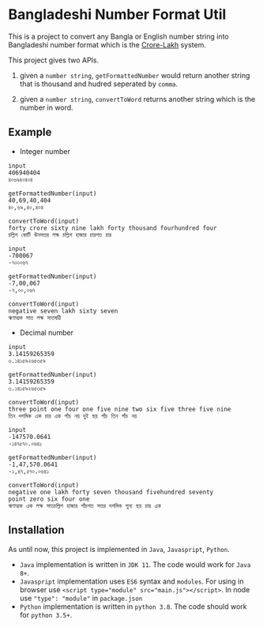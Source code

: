 # Bangladeshi Number Format Util
This is a project to convert any Bangla or English number string into Bangladeshi number format which is the [Crore-Lakh](https://en.wikipedia.org/wiki/Bengali_numerals) system. 

This project gives two APIs.

1. given a `number string`, `getFormattedNumber` would return another string that is thousand and hudred seperated by `comma`.

1. given a `number string`, `convertToWord` returns another string which is the number in word.

## Example
- Integer number 

```
input
406940404
৪০৬৯৪০৪০৪

getFormattedNumber(input)
40,69,40,404
৪০,৬৯,৪০,৪০৪

convertToWord(input)
forty crore sixty nine lakh forty thousand fourhundred four
চল্লিশ কোটি ঊনসত্তর লক্ষ চল্লিশ হাজার চারশত চার
```

```
input
-700067
-৭০০০৬৭

getFormattedNumber(input)
-7,00,067
-৭,০০,০৬৭

convertToWord(input)
negative seven lakh sixty seven
ঋণাত্মক সাত লক্ষ সাতষট্টি
```

- Decimal number 
```
input
3.14159265359
৩.১৪১৫৯২৬৫৩৫৯

getFormattedNumber(input)
3.14159265359
৩.১৪১৫৯২৬৫৩৫৯

convertToWord(input)
three point one four one five nine two six five three five nine
তিন দশমিক এক চার এক পাঁচ নয় দুই ছয় পাঁচ তিন পাঁচ নয়
```


```
input
-147570.0641
-১৪৭৫৭০.০৬৪১

getFormattedNumber(input)
-1,47,570.0641
-১,৪৭,৫৭০.০৬৪১

convertToWord(input)
negative one lakh forty seven thousand fivehundred seventy
point zero six four one
ঋণাত্মক এক লক্ষ সাতচল্লিশ হাজার পাঁচশত সত্তর দশমিক শুন্য ছয় চার এক
```

## Installation
As until now, this project is implemented in `Java`, `Javaspript`, `Python`. 

- `Java` implementation is written in `JDK 11`. The code would work for `Java 8+`.
- `Javaspript` implementation uses `ES6` syntax and `modules`. For using in browser use `<script type="module" src="main.js"></script>`. In node use `"type": "module"` in `package.json`
- `Python` implementation is written in `python 3.8`. The code should work for `python 3.5+`.
